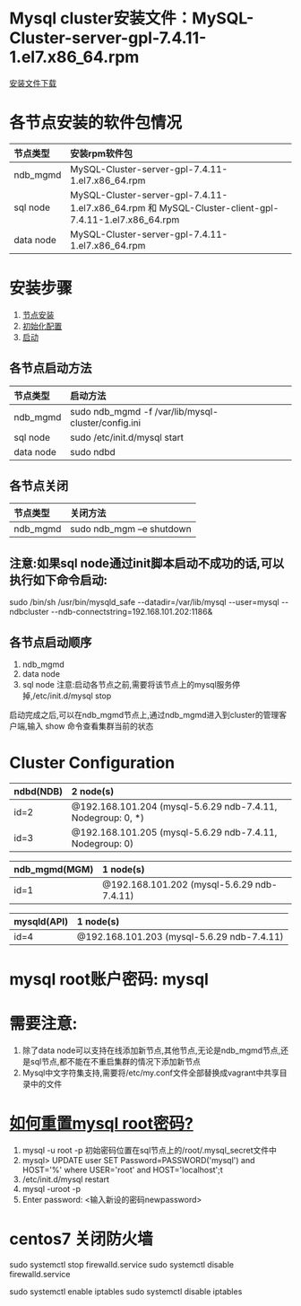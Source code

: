 # Mysql cluster安装文件：MySQL-Cluster-server-gpl-7.4.11-1.el7.x86_64.rpm
[安装文件下载](http://dev.mysql.com/downloads/cluster/)

# 各节点安装的软件包情况
节点类型    | 安装rpm软件包
:----------|:------------------------------------------------------------------------------------------------------
 ndb_mgmd  | MySQL-Cluster-server-gpl-7.4.11-1.el7.x86_64.rpm
 sql node  | MySQL-Cluster-server-gpl-7.4.11-1.el7.x86_64.rpm 和 MySQL-Cluster-client-gpl-7.4.11-1.el7.x86_64.rpm
 data node | MySQL-Cluster-server-gpl-7.4.11-1.el7.x86_64.rpm

# 安装步骤
1. [节点安装](http://dev.mysql.com/doc/refman/5.7/en/mysql-cluster-install-linux-rpm.html)
2. [初始化配置](http://dev.mysql.com/doc/refman/5.7/en/mysql-cluster-install-configuration.html)
3. [启动](http://dev.mysql.com/doc/refman/5.7/en/mysql-cluster-install-first-start.html)

## 各节点启动方法
 节点类型   | 启动方法
:----------|:------------------------------------------------------------------------------------------------------
 ndb_mgmd  | sudo ndb_mgmd -f /var/lib/mysql-cluster/config.ini
 sql node  | sudo /etc/init.d/mysql start
 data node | sudo ndbd
 
## 各节点关闭
 节点类型   | 关闭方法
:----------|:------------------------------------------------------------------------------------------------------
 ndb_mgmd  | sudo ndb_mgm –e shutdown
 
## 注意:如果sql node通过init脚本启动不成功的话,可以执行如下命令启动:
sudo /bin/sh /usr/bin/mysqld_safe --datadir=/var/lib/mysql --user=mysql --ndbcluster --ndb-connectstring=192.168.101.202:1186&
 
## 各节点启动顺序
 1. ndb_mgmd
 2. data node
 3. sql node
 注意:启动各节点之前,需要将该节点上的mysql服务停掉,/etc/init.d/mysql stop
  
  
启动完成之后,可以在ndb_mgmd节点上,通过ndb_mgmd进入到cluster的管理客户端,输入 show 命令查看集群当前的状态

# Cluster Configuration
ndbd(NDB) |              2 node(s) 
----------|:-----------------------------------------------------------
id=2      |@192.168.101.204  (mysql-5.6.29 ndb-7.4.11, Nodegroup: 0, *)
id=3	  |@192.168.101.205  (mysql-5.6.29 ndb-7.4.11, Nodegroup: 0)

ndb_mgmd(MGM) |              1 node(s) 
--------------|:------------------------------------------
id=1          |@192.168.101.202  (mysql-5.6.29 ndb-7.4.11)

mysqld(API)   |              1 node(s) 
--------------|:------------------------------------------
id=4          |@192.168.101.203  (mysql-5.6.29 ndb-7.4.11)


# mysql root账户密码: mysql

# 需要注意:
1.  除了data node可以支持在线添加新节点,其他节点,无论是ndb_mgmd节点,还是sql节点,都不能在不重启集群的情况下添加新节点
2.  Mysql中文字符集支持,需要将/etc/my.conf文件全部替换成vagrant中共享目录中的文件

# [如何重置mysql root密码?](http://dev.mysql.com/doc/refman/5.7/en/resetting-permissions.html)
1.  mysql -u root -p
    初始密码位置在sql节点上的/root/.mysql_secret文件中
2.  mysql> UPDATE user SET Password=PASSWORD('mysql') and HOST='%' where USER='root' and HOST='localhost';t
3.  /etc/init.d/mysql restart
4.  mysql -uroot -p
5.  Enter password: <输入新设的密码newpassword>

# centos7 关闭防火墙
sudo systemctl stop firewalld.service
sudo systemctl disable firewalld.service

sudo systemctl enable iptables
sudo systemctl disable iptables






